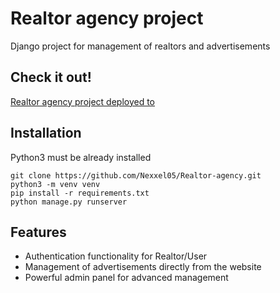 # Realtor agency project

Django project for management of realtors and advertisements

## Check it out!

[Realtor agency project deployed to](PAST_LINK_HERE)

## Installation

Python3 must be already installed

```shell
git clone https://github.com/Nexxel05/Realtor-agency.git
python3 -m venv venv
pip install -r requirements.txt
python manage.py runserver
```

## Features

* Authentication functionality for Realtor/User
* Management of advertisements directly from the website
* Powerful admin panel for advanced management